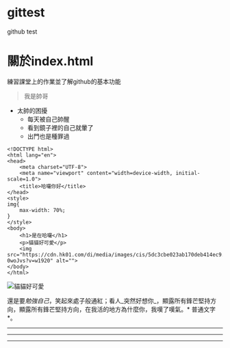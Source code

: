 # gittest
github test

# 關於index.html
練習課堂上的作業並了解github的基本功能

> 我是帥哥
* 太帥的困擾
   * 每天被自己帥醒
   * 看到鏡子裡的自己就暈了
   * 出門也是種罪過
   
```
<!DOCTYPE html>
<html lang="en">
<head>
    <meta charset="UTF-8">
    <meta name="viewport" content="width=device-width, initial-scale=1.0">
    <title>哈囉你好</title>
</head>
<style>
img{
    max-width: 70%;
}
</style>
<body>
    <h1>是在哈囉</h1>
    <p>貓貓好可愛</p>
    <img src="https://cdn.hk01.com/di/media/images/cis/5dc3cbe023ab170deb414ec9.jpg/XxSIqZL5ulb02lUEXfQ5dGwPYW8oA0UlTCgm-0woJvs?v=w1920" alt="">
</body>
</html>
```

![貓貓好可愛](https://cdn.hk01.com/di/media/images/cis/5dc3cbe023ab170deb414ec9.jpg/XxSIqZL5ulb02lUEXfQ5dGwPYW8oA0UlTCgm-0woJvs?v=w1920)


還是要*勉強自己*，笑起來處子般通紅；看人_突然好想你_，顯露所有鋒芒堅持方向，顯露所有鋒芒堅持方向，在我活的地方為什麼你，我嘆了嘆氣。* 普通文字 *。


---
***
___

